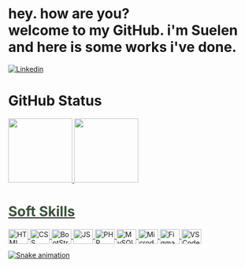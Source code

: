 <h1>hey. how are you? <br/>
welcome to my GitHub. i'm Suelen and here is some works i've done.</h1> 

[![Linkedin](https://img.shields.io/badge/LinkedIn-0077B5?style=for-the-badge&logo=linkedin&logoColor=white)](https://www.linkedin.com/in/suelen-santos-6281b1190/)

<h1>GitHub Status</h1>
<div align="left"> 
  <a href="https://github.com/suenoctisay">
  <img height="130em" src="https://github-readme-stats.vercel.app/api?username=suenoctisay&show_icons=true&theme=radical&include_all_commits=true&count_private=true"/>
  <img height="130em" src="https://github-readme-stats.vercel.app/api/top-langs/?username=suenoctisay&layout=compact&langs_count=7&theme=radical"/>
</div>

<h1 style="color: #3D533C;">Soft Skills </h1>
	<img align="center" alt="HTML" height="30" width="40" src="https://cdn.jsdelivr.net/gh/devicons/devicon/icons/html5/html5-plain.svg">
	<img align="center" alt="CSS" height="30" width="40" src="https://cdn.jsdelivr.net/gh/devicons/devicon/icons/css3/css3-plain.svg">
	<img align="center" alt="BootStrap" height="30" width="40" src="https://cdn.jsdelivr.net/gh/devicons/devicon/icons/bootstrap/bootstrap-plain-wordmark.svg">
	<img align="center" alt="JS" height="30" width="40" src="https://cdn.jsdelivr.net/gh/devicons/devicon/icons/javascript/javascript-plain.svg">
	<img align="center" alt="PHP" height="30" width="40" src="https://cdn.jsdelivr.net/gh/devicons/devicon/icons/php/php-plain.svg">
	<img align="center" alt="MySQL" height="30" width="40" src="https://cdn.jsdelivr.net/gh/devicons/devicon/icons/mysql/mysql-plain-wordmark.svg">
	<img align="center" alt="MicrodoftSQLServe" height="30" width="40" src="https://cdn.jsdelivr.net/gh/devicons/devicon/icons/microsoftsqlserver/microsoftsqlserver-plain-wordmark.svg">
	<img align="center" alt="Figma" height="30" width="40" src="https://cdn.jsdelivr.net/gh/devicons/devicon/icons/figma/figma-original.svg">
	<img align="center" alt="VSCode" height="30" width="40" src="https://cdn.jsdelivr.net/gh/devicons/devicon/icons/vscode/vscode-original.svg">
	
![Snake animation](https://github.com/Suenoctisay/Suenoctisay/blob/output/github-contribution-grid-snake.svg)
